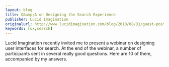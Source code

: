 ```yaml
---
layout: blog
title: Q&amp;A on Designing the Search Experience
publisher: Lucid Imagination
originalurl: http://www.lucidimagination.com/blog/2010/08/31/guest-post-qa-on-designing-the-search-experience-with-twigkits-tyler-tate/
keywords: [ux,search]
---
```


Lucid Imagination recently invited me to present a webinar on designing user interfaces for search. At the end of the webinar, a number of participants sent in several really good questions. Here are 10 of them, accompanied by my answers.